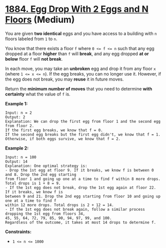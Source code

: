 # [1884. Egg Drop With 2 Eggs and N Floors][link] (Medium)

[link]: https://leetcode.com/problems/egg-drop-with-2-eggs-and-n-floors/

You are given **two identical** eggs and you have access to a building with `n` floors labeled from
`1` to `n`.

You know that there exists a floor `f` where `0 <= f <= n` such that any egg dropped at a floor
**higher** than `f` will **break**, and any egg dropped **at or below** floor `f` will **not
break**.

In each move, you may take an **unbroken** egg and drop it from any floor `x` (where `1 <= x <= n`).
If the egg breaks, you can no longer use it. However, if the egg does not break, you may **reuse**
it in future moves.

Return the **minimum number of moves** that you need to determine **with certainty** what the value
of  `f` is.

**Example 1:**

```
Input: n = 2
Output: 2
Explanation: We can drop the first egg from floor 1 and the second egg from floor 2.
If the first egg breaks, we know that f = 0.
If the second egg breaks but the first egg didn't, we know that f = 1.
Otherwise, if both eggs survive, we know that f = 2.
```

**Example 2:**

```
Input: n = 100
Output: 14
Explanation: One optimal strategy is:
- Drop the 1st egg at floor 9. If it breaks, we know f is between 0 and 8. Drop the 2nd egg starting
from floor 1 and going up one at a time to find f within 8 more drops. Total drops is 1 + 8 = 9.
- If the 1st egg does not break, drop the 1st egg again at floor 22. If it breaks, we know f is
between 9 and 21. Drop the 2nd egg starting from floor 10 and going up one at a time to find f
within 12 more drops. Total drops is 2 + 12 = 14.
- If the 1st egg does not break again, follow a similar process dropping the 1st egg from floors 34,
45, 55, 64, 72, 79, 85, 90, 94, 97, 99, and 100.
Regardless of the outcome, it takes at most 14 drops to determine f.
```

**Constraints:**

- `1 <= n <= 1000`
